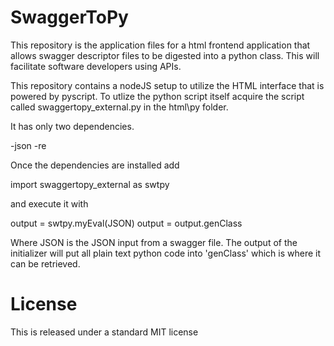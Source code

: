 # SwaggerToPy
This repository is the application files for a html frontend application that allows swagger descriptor files to be digested into a python class. This will facilitate software developers using APIs.

This repository contains a nodeJS setup to utilize the HTML interface that is powered by pyscript. To utlize the python script itself acquire the script called swaggertopy_external.py in the html\py folder. 

It has only two dependencies. 

-json
-re

Once the dependencies are installed add

import swaggertopy_external as swtpy

and execute it with 

output = swtpy.myEval(JSON)
output = output.genClass

Where JSON is the JSON input from a swagger file. The output of the initializer will put all plain text python code into 'genClass' which is where it can be retrieved. 


# License

This is released under a standard MIT license
